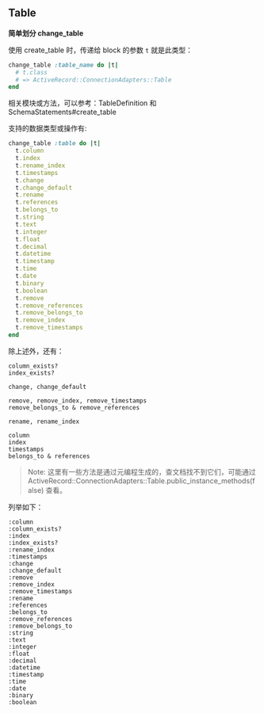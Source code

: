 ## Table

**简单划分 change_table**

使用 create_table 时，传递给 block 的参数 `t` 就是此类型：

```ruby
change_table :table_name do |t|
  # t.class
  # => ActiveRecord::ConnectionAdapters::Table
end
```

相关模块或方法，可以参考：TableDefinition 和 SchemaStatements#create_table

支持的数据类型或操作有:

```ruby
change_table :table do |t|
  t.column
  t.index
  t.rename_index
  t.timestamps
  t.change
  t.change_default
  t.rename
  t.references
  t.belongs_to
  t.string
  t.text
  t.integer
  t.float
  t.decimal
  t.datetime
  t.timestamp
  t.time
  t.date
  t.binary
  t.boolean
  t.remove
  t.remove_references
  t.remove_belongs_to
  t.remove_index
  t.remove_timestamps
end
```

除上述外，还有：

```
column_exists?
index_exists?

change, change_default

remove, remove_index, remove_timestamps
remove_belongs_to & remove_references

rename, rename_index

column
index
timestamps
belongs_to & references
```

> Note: 这里有一些方法是通过元编程生成的，查文档找不到它们，可能通过 ActiveRecord::ConnectionAdapters::Table.public_instance_methods(false) 查看。

列举如下：

```
:column
:column_exists?
:index
:index_exists?
:rename_index
:timestamps
:change
:change_default
:remove
:remove_index
:remove_timestamps
:rename
:references
:belongs_to
:remove_references
:remove_belongs_to
:string
:text
:integer
:float
:decimal
:datetime
:timestamp
:time
:date
:binary
:boolean
```

